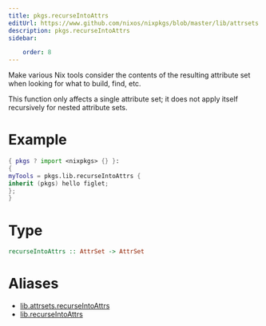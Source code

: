 ```yaml
---
title: pkgs.recurseIntoAttrs
editUrl: https://www.github.com/nixos/nixpkgs/blob/master/lib/attrsets.nix#L1302C5
description: pkgs.recurseIntoAttrs
sidebar:

    order: 8
---
```


Make various Nix tools consider the contents of the resulting
attribute set when looking for what to build, find, etc.

This function only affects a single attribute set; it does not
apply itself recursively for nested attribute sets.

# Example

```nix
{ pkgs ? import <nixpkgs> {} }:
{
myTools = pkgs.lib.recurseIntoAttrs {
inherit (pkgs) hello figlet;
};
}
```

# Type

```haskell
recurseIntoAttrs :: AttrSet -> AttrSet
```


# Aliases

- [lib.attrsets.recurseIntoAttrs](./reference/lib/attrsets/lib-attrsets-recurseIntoAttrs)
- [lib.recurseIntoAttrs](./reference/lib/lib-recurseIntoAttrs)



